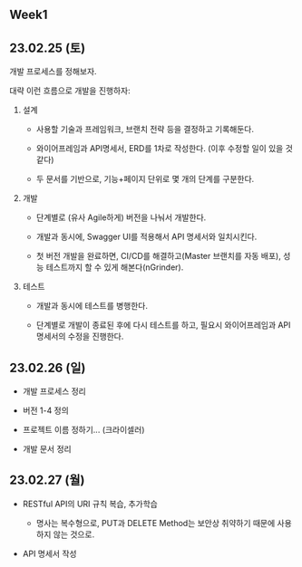 ## Week1

## 23.02.25 (토)

개발 프로세스를 정해보자.

대략 이런 흐름으로 개발을 진행하자:

1. 설계
   
   - 사용할 기술과 프레임워크, 브랜치 전략 등을 결정하고 기록해둔다.
   
   - 와이어프레임과 API명세서, ERD를 1차로 작성한다. (이후 수정할 일이 있을 것 같다)
   
   - 두 문서를 기반으로, 기능+페이지 단위로 몇 개의 단계를 구분한다.

2. 개발
   
   - 단계별로 (유사 Agile하게) 버전을 나눠서 개발한다.
   
   - 개발과 동시에, Swagger UI를 적용해서 API 명세서와 일치시킨다.
   
   - 첫 버전 개발을 완료하면, CI/CD를 해결하고(Master 브랜치를 자동 배포), 성능 테스트까지 할 수 있게 해본다(nGrinder).

3. 테스트
   
   - 개발과 동시에 테스트를 병행한다.
   
   - 단계별로 개발이 종료된 후에 다시 테스트를 하고, 필요시 와이어프레임과 API 명세서의 수정을 진행한다.

## 23.02.26 (일)

- 개발 프로세스 정리

- 버전 1-4 정의

- 프로젝트 이름 정하기... (크라이셀러)

- 개발 문서 정리 

## 23.02.27 (월)

- RESTful API의 URI 규칙 복습, 추가학습
  
  - 명사는 복수형으로, PUT과 DELETE Method는 보안상 취약하기 때문에 사용하지 않는 것으로.

- API 명세서 작성
